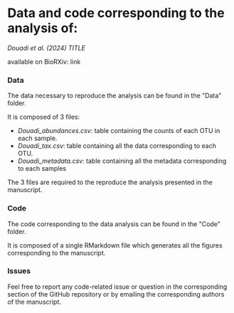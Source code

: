 # Data and code corresponding to the analysis of:

_Douadi et al. (2024) TITLE_

available on BioRXiv: link

### Data

The data necessary to reproduce the analysis can be found in the "Data" folder.

It is composed of 3 files:

- *Douadi_abundances.csv*: table containing the counts of each OTU in each sample.
- *Douadi_tax.csv*: table containing all the data corresponding to each OTU.
- *Douadi_metadata.csv*: table containing all the metadata corresponding to each samples

The 3 files are required to the reproduce the analysis presented in the manuscript.

### Code

The code corresponding to the data analysis can be found in the "Code" folder.

It is composed of a single RMarkdown file which generates all the figures corresponding to the manuscript.

### Issues

Feel free to report any code-related issue or question in the corresponding section of the GitHub repository or by emailing the corresponding authors of the manuscript.


